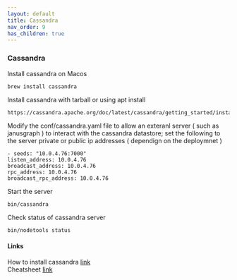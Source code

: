 ```yaml
---
layout: default
title: Cassandra
nav_order: 9
has_children: true
---
```

### Cassandra

Install cassandra on Macos   
```
brew install cassandra
```   
Install cassandra with tarball or using apt install  
```
https://cassandra.apache.org/doc/latest/cassandra/getting_started/installing.html
```   
Modify the conf/cassandra.yaml file to allow an exteranl server ( such as janusgraph ) to interact with the cassandra datastore; set the following to the server private or public ip addresses ( dependign on the deploymnet )
```
- seeds: "10.0.4.76:7000"
listen_address: 10.0.4.76
broadcast_address: 10.0.4.76
rpc_address: 10.0.4.76
broadcast_rpc_address: 10.0.4.76
```   
Start the server   
```
bin/cassandra
```   
Check status of cassandra server       
```bash
bin/nodetools status
``` 

#### Links   
  
How to install cassandra [link](https://cassandra.apache.org/doc/latest/cassandra/getting_started/installing.html)  
Cheatsheet [link](https://www.baeldung.com/cassandra-query-cheat-sheet)   
